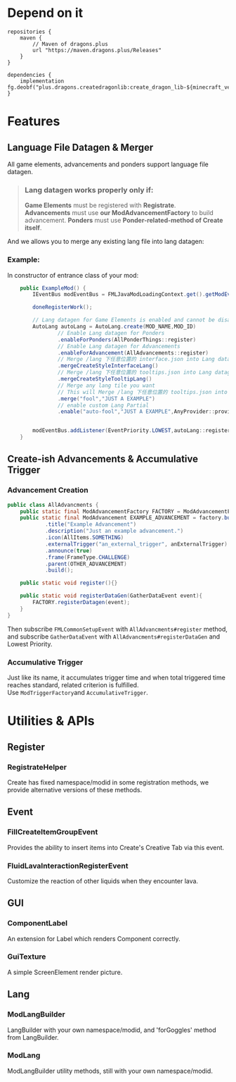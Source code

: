# Depend on it
```
repositories {
    maven {
        // Maven of dragons.plus
        url "https://maven.dragons.plus/Releases"
    }
}

dependencies {
    implementation fg.deobf("plus.dragons.createdragonlib:create_dragon_lib-${minecraft_version}:${create_dragon_lib_version}")
}
```

# Features

## Language File Datagen & Merger

All game elements, advancements and ponders support language file datagen.

> ### Lang datagen works properly only if:  
> **Game Elements** must be registered with **Registrate**.  
> **Advancements** must use **our ModAdvancementFactory** to build advancement. 
> **Ponders** must use **Ponder-related-method of Create itself**. 

And we allows you to merge any existing lang file into lang datagen:

### Example:

In constructor of entrance class of your mod:

```java
    public ExampleMod() {
        IEventBus modEventBus = FMLJavaModLoadingContext.get().getModEventBus();

        doneRegisterWork();

        // Lang datagen for Game Elements is enabled and cannot be disabled.
        AutoLang autoLang = AutoLang.create(MOD_NAME,MOD_ID)
                // Enable Lang datagen for Ponders
                .enableForPonders(AllPonderThings::register)
                // Enable Lang datagen for Advancements
                .enableForAdvancement(AllAdvancements::register)
                // Merge /lang 下任意位置的 interface.json into Lang datagen. Create uses this path for gui text.
                .mergeCreateStyleInterfaceLang()
                // Merge /lang 下任意位置的 tooltips.json into Lang datagen. Create uses this path for tooltips text.
                .mergeCreateStyleTooltipLang()
                // Merge any lang tile you want
                // This will Merge /lang 下任意位置的 tooltips.json into Lang datagen.
                .merge("fool","JUST A EXAMPLE")
                // enable custom Lang Partial
                .enable("auto-fool","JUST A EXAMPLE",AnyProvider::provideJsonObject,AnyProvider::preTask);


        modEventBus.addListener(EventPriority.LOWEST,autoLang::registerDatagen);
    }
```

## Create-ish Advancements & Accumulative Trigger

### Advancement Creation

```java
public class AllAdvancments {
    public static final ModAdvancementFactory FACTORY = ModAdvancementFactory.create(MOD_ID);
    public static final ModAdvancement EXAMPLE_ADVANCEMENT = factory.builder("example_advancement")
            .title("Example Advancement")
            .description("Just an example advancement.")
            .icon(AllItems.SOMETHING)
            .externalTrigger("an_external_trigger", anExternalTrigger)
            .announce(true)
            .frame(FrameType.CHALLENGE)
            .parent(OTHER_ADVANCEMENT)
            .build();

    public static void register(){}

    public static void registerDataGen(GatherDataEvent event){
        FACTORY.registerDatagen(event);
    }
}
```

Then subscribe `FMLCommonSetupEvent` with `AllAdvancments#register` method, and subscribe `GatherDataEvent` with `AllAdvancments#registerDataGen` and Lowest Priority.

### Accumulative Trigger

Just like its name, it accumulates trigger time and when total triggered time reaches standard, related criterion is fulfilled.  
Use `ModTriggerFactory`and `AccumulativeTrigger`.

# Utilities & APIs

## Register

### RegistrateHelper

Create has fixed namespace/modid in some registration methods, we provide alternative versions of these methods.

## Event

### FillCreateItemGroupEvent

Provides the ability to insert items into Create's Creative Tab via this event.

### FluidLavaInteractionRegisterEvent

Customize the reaction of other liquids when they encounter lava.

## GUI

### ComponentLabel

An extension for Label which renders Component correctly.

### GuiTexture

A simple ScreenElement render picture.

## Lang

### ModLangBuilder

LangBuilder with your own namespace/modid, and 'forGoggles' method from LangBuilder.

### ModLang

ModLangBuilder utility methods, still with your own namespace/modid.
